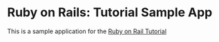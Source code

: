 # Ruby on Rails: Tutorial Sample App

This is a sample application for the [Ruby on Rail Tutorial](http://railstutorial.org)